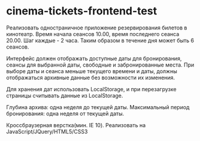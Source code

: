 # cinema-tickets-frontend-test
Реализовать одностраничное приложение резервирования билетов в кинотеатр. Время начала сеансов 10.00, время последнего сеанса 20.00. Шаг каждые - 2 часа. Таким образом в течение дня может быть 6 сеансов.

Интерфейс должен отображать доступные даты для бронирования, сеансы для выбранной даты, свободные и забронированные места. При выборе даты и сеанса меньше текущего времени и даты, должны отображаться архивные данные без возможности их изменения.

Для хранения дат использовать LocalStorage, и при перезагрузке страницы считывать данные из LocalStorage.

Глубина архива: одна неделя до текущей даты. Максимальный период бронирования: одна неделя от текущей даты.

Кроссбраузерная верстка(мин. IE 10).
Реализовать на JavaScript/JQuery/HTML5/CSS3
